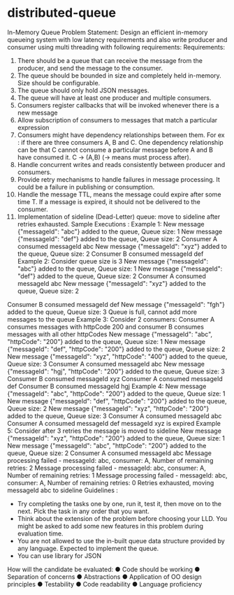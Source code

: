 # distributed-queue

In-Memory Queue
Problem Statement:
Design an efficient in-memory queueing system with low latency requirements and also write producer and consumer using multi threading with following requirements:
Requirements:
1. There should be a queue that can receive the message from the producer, and send the
message to the consumer.
2. The queue should be bounded in size and completely held in-memory. Size should be
configurable.
3. The queue should only hold JSON messages.
4. The queue will have at least one producer and multiple consumers.
5. Consumers register callbacks that will be invoked whenever there is a new message
6. Allow subscription of consumers to messages that match a particular expression
7. Consumers might have dependency relationships between them.
For ex :
if there are three consumers A, B and C. One dependency relationship can be that C cannot consume a particular message before A and B have consumed it.
C -> (A,B) (-> means must process after).
8. Handle concurrent writes and reads consistently between producer and consumers.
9. Provide retry mechanisms to handle failures in message processing. It could be a failure
in publishing or consumption.
10. Handle the message TTL, means the message could expire after some time T. If a
message is expired, it should not be delivered to the consumer.
11. Implementation of sideline (Dead-Letter) queue: move to sideline after retries exhausted.
Sample Executions :
Example 1:
New message {"messageId": "abc"} added to the queue, Queue size: 1 New message {"messageId": "def"} added to the queue, Queue size: 2 Consumer A consumed messageId abc
New message {"messageId": "xyz"} added to the queue, Queue size: 2 Consumer B consumed messageId def
Example 2: Consider queue size is 3
New message {"messageId": "abc"} added to the queue, Queue size: 1 New message {"messageId": "def"} added to the queue, Queue size: 2 Consumer A consumed messageId abc
New message {"messageId": "xyz"} added to the queue, Queue size: 2

 Consumer B consumed messageId def
New message {"messageId": "fgh"} added to the queue, Queue size: 3 Queue is full, cannot add more messages to the queue
Example 3: Consider 2 consumers: Consumer A consumes messages with httpCode 200 and consumer B consumes messages with all other httpCodes
New message {"messageId": "abc", "httpCode": "200"} added to the queue, Queue size: 1 New message {"messageId": "def", "httpCode": "200"} added to the queue, Queue size: 2
New message {"messageId": "xyz", "httpCode": "400"} added to the queue, Queue size: 3 Consumer A consumed messageId abc
New message {"messageId": "hgj", "httpCode": "200"} added to the queue, Queue size: 3 Consumer B consumed messageId xyz
Consumer A consumed messageId def Consumer B consumed messageId hgj
Example 4:
New message {"messageId": "abc", "httpCode": "200"} added to the queue, Queue size: 1 New message {"messageId": "def", "httpCode": "200"} added to the queue, Queue size: 2 New message {"messageId": "xyz", "httpCode": "200"} added to the queue, Queue size: 3 Consumer A consumed messageId abc
Consumer A consumed messageId def
messageId xyz is expired
Example 5: Consider after 3 retries the message is moved to sideline
New message {"messageId": "xyz", "httpCode": "200"} added to the queue, Queue size: 1 New message {"messageId": "abc", "httpCode": "200"} added to the queue, Queue size: 2 Consumer A consumed messageId abc
Message processing failed - messageId: abc, consumer: A, Number of remaining retries: 2 Message processing failed - messageId: abc, consumer: A, Number of remaining retries: 1 Message processing failed - messageId: abc, consumer: A, Number of remaining retries: 0 Retries exhausted, moving messageId abc to sideline
Guidelines :
- Try completing the tasks one by one, run it, test it, then move on to the next. Pick the
task in any order that you want.
- Think about the extension of the problem before choosing your LLD. You might be asked
to add some new features in this problem during evaluation time.
- You are not allowed to use the in-built queue data structure provided by any language.
Expected to implement the queue.
- You can use library for JSON

 How will the candidate be evaluated:
● Code should be working
● Separation of concerns
● Abstractions
● Application of OO design principles
● Testability
● Code readability
● Language proficiency

